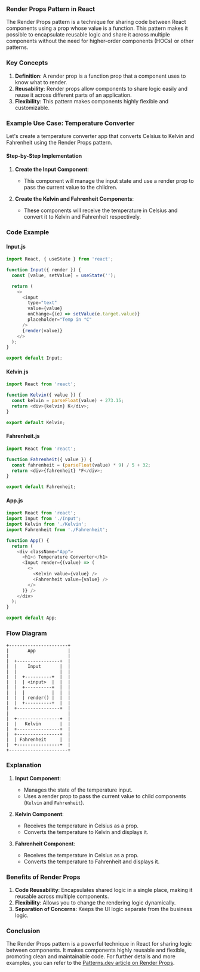 ### Render Props Pattern in React

The Render Props pattern is a technique for sharing code between React components using a prop whose value is a function. This pattern makes it possible to encapsulate reusable logic and share it across multiple components without the need for higher-order components (HOCs) or other patterns.

### Key Concepts

1. **Definition**: A render prop is a function prop that a component uses to know what to render.
2. **Reusability**: Render props allow components to share logic easily and reuse it across different parts of an application.
3. **Flexibility**: This pattern makes components highly flexible and customizable.

### Example Use Case: Temperature Converter

Let's create a temperature converter app that converts Celsius to Kelvin and Fahrenheit using the Render Props pattern.

#### Step-by-Step Implementation

1. **Create the Input Component**:
   - This component will manage the input state and use a render prop to pass the current value to the children.

2. **Create the Kelvin and Fahrenheit Components**:
   - These components will receive the temperature in Celsius and convert it to Kelvin and Fahrenheit respectively.

### Code Example

#### Input.js

```javascript
import React, { useState } from 'react';

function Input({ render }) {
  const [value, setValue] = useState('');

  return (
    <>
      <input
        type="text"
        value={value}
        onChange={(e) => setValue(e.target.value)}
        placeholder="Temp in °C"
      />
      {render(value)}
    </>
  );
}

export default Input;
```

#### Kelvin.js

```javascript
import React from 'react';

function Kelvin({ value }) {
  const kelvin = parseFloat(value) + 273.15;
  return <div>{kelvin} K</div>;
}

export default Kelvin;
```

#### Fahrenheit.js

```javascript
import React from 'react';

function Fahrenheit({ value }) {
  const fahrenheit = (parseFloat(value) * 9) / 5 + 32;
  return <div>{fahrenheit} °F</div>;
}

export default Fahrenheit;
```

#### App.js

```javascript
import React from 'react';
import Input from './Input';
import Kelvin from './Kelvin';
import Fahrenheit from './Fahrenheit';

function App() {
  return (
    <div className="App">
      <h1>☃️ Temperature Converter</h1>
      <Input render={(value) => (
        <>
          <Kelvin value={value} />
          <Fahrenheit value={value} />
        </>
      )} />
    </div>
  );
}

export default App;
```

### Flow Diagram

```plaintext
+----------------------+
|       App            |
|                      |
|  +----------------+  |
|  |    Input       |  |
|  |                |  |
|  |  +----------+  |  |
|  |  | <input>  |  |  |
|  |  +----------+  |  |
|  |  |          |  |  |
|  |  | render() |  |  |
|  |  +----------+  |  |
|  +----------------+  |
|                      |
|  +----------------+  |
|  |   Kelvin       |  |
|  +----------------+  |
|  +----------------+  |
|  | Fahrenheit     |  |
|  +----------------+  |
+----------------------+
```

### Explanation

1. **Input Component**:
   - Manages the state of the temperature input.
   - Uses a render prop to pass the current value to child components (`Kelvin` and `Fahrenheit`).

2. **Kelvin Component**:
   - Receives the temperature in Celsius as a prop.
   - Converts the temperature to Kelvin and displays it.

3. **Fahrenheit Component**:
   - Receives the temperature in Celsius as a prop.
   - Converts the temperature to Fahrenheit and displays it.

### Benefits of Render Props

1. **Code Reusability**: Encapsulates shared logic in a single place, making it reusable across multiple components.
2. **Flexibility**: Allows you to change the rendering logic dynamically.
3. **Separation of Concerns**: Keeps the UI logic separate from the business logic.

### Conclusion

The Render Props pattern is a powerful technique in React for sharing logic between components. It makes components highly reusable and flexible, promoting clean and maintainable code. For further details and more examples, you can refer to the [Patterns.dev article on Render Props](https://www.patterns.dev/react/render-props-pattern).